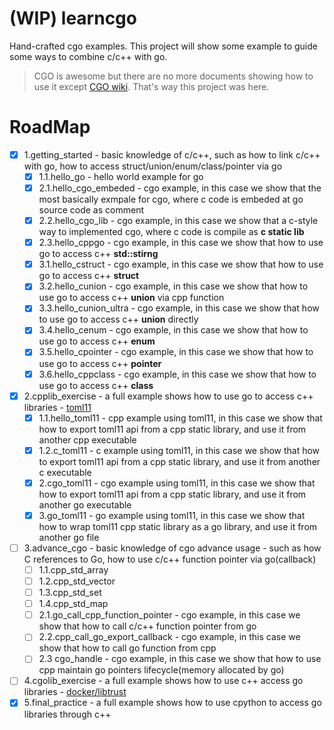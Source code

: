 # (WIP) learncgo
Hand-crafted cgo examples. This project will show some example to guide some ways to combine c/c++ with go.
> CGO is awesome but there are no more documents showing how to use it except [CGO wiki](https://go.dev/wiki/cgo).
> That's way this project was here.

# RoadMap
- [x] 1.getting_started - basic knowledge of c/c++, such as how to link c/c++ with go, how to access struct/union/enum/class/pointer via go
  - [x] 1.1.hello_go - hello world example for go
  - [x] 2.1.hello_cgo_embeded - cgo example, in this case we show that the most basically exmpale for cgo, where c code is embeded at go source code as comment
  - [x] 2.2.hello_cgo_lib - cgo example, in this case we show that a c-style way to implemented cgo, where c code is compile as **c static lib**
  - [x] 2.3.hello_cppgo - cgo example, in this case we show that how to use go to access c++ **std::stirng**
  - [x] 3.1.hello_cstruct - cgo example, in this case we show that how to use go to access c++ **struct**
  - [x] 3.2.hello_cunion - cgo example, in this case we show that how to use go to access c++ **union** via cpp function
  - [x] 3.3.hello_cunion_ultra - cgo example, in this case we show that how to use go to access c++ **union** directly
  - [x] 3.4.hello_cenum - cgo example, in this case we show that how to use go to access c++ **enum**
  - [x] 3.5.hello_cpointer - cgo example, in this case we show that how to use go to access c++ **pointer**
  - [x] 3.6.hello_cppclass - cgo example, in this case we show that how to use go to access c++ **class**
- [x] 2.cpplib_exercise - a full example shows how to use go to access c++ libraries - [toml11](https://github.com/ToruNiina/toml11)
  - [x] 1.1.hello_toml11 - cpp example using toml11, in this case we show that how to export toml11 api from a cpp static library, and use it from another cpp executable
  - [x] 1.2.c_toml11 - c example using toml11, in this case we show that how to export toml11 api from a cpp static library, and use it from another c executable
  - [x] 2.cgo_toml11 - cgo example using toml11, in this case we show that how to export toml11 api from a cpp static library, and use it from another go executable
  - [x] 3.go_toml11 - go example using toml11, in this case we show that how to wrap toml11 cpp static library as a go library, and use it from another go file
- [ ] 3.advance_cgo - basic knowledge of cgo advance usage - such as how C references to Go, how to use c/c++ function pointer via go(callback)
  - [ ] 1.1.cpp_std_array
  - [ ] 1.2.cpp_std_vector
  - [ ] 1.3.cpp_std_set
  - [ ] 1.4.cpp_std_map
  - [ ] 2.1.go_call_cpp_function_pointer - cgo example, in this case we show that how to call c/c++ function pointer from go
  - [ ] 2.2.cpp_call_go_export_callback - cgo example, in this case we show that how to call go function from cpp
  - [ ] 2.3 cgo_handle - cgo example, in this case we show that how to use cpp maintain go pointers lifecycle(memory allocated by go)
- [ ] 4.cgolib_exercise - a full example shows how to use c++ access go libraries - [docker/libtrust](https://github.com/distribution/distribution/tree/release/2.8/vendor/github.com/docker/libtrust)
- [x] 5.final_practice - a full example shows how to use cpython to access go libraries through c++
